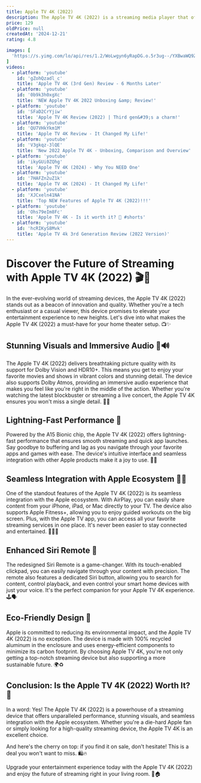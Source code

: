 ```yaml
---
title: Apple TV 4K (2022)
description: The Apple TV 4K (2022) is a streaming media player that offers high-definition video quality with support for 4K resolution, HDR10+, and Dolby Vision, providing vibrant and lifelike visuals. It is powered by the A15 Bionic chip, which enhances performance and responsiveness for a seamless user experience. The device supports Dolby Atmos for immersive audio and offers access to a wide range of streaming services and apps through the tvOS platform. It includes the Siri Remote with a touch-enabled clickpad for easy navigation and voice control. The 2022 model is available in two configurations: Wi-Fi only and Wi-Fi + Ethernet, with the latter offering additional storage. The compact design and integration with the Apple ecosystem make it a versatile choice for home entertainment.
price: 129
oldPrice: null
createdAt: '2024-12-21'
rating: 4.8

images: [
  'https://s.yimg.com/lo/api/res/1.2/WoLwgyn6yRapDG.o.5r3ug--/YXBwaWQ9ZWNfaG9yaXpvbnRhbDtoPTQwMDtzcz0xO3c9NDAw/https://m.media-amazon.com/images/I/41Lu5ZCuMHL._SL500_.jpg', 'https://media.wired.com/photos/654914a6346468f59cd07bd5/16:9/w_2400,h_1350,c_limit/Apple-TV-4K-Rave-Featured-Gear.jpg', 'https://cdn.eftm.com/wp-content/uploads/2022/11/AppleTV4K2022-DSC01003-850x567.jpg', 'https://9to5mac.com/wp-content/uploads/sites/6/2021/02/Apple-TV-Plus.jpg?quality=82&strip=all&w=1000', 'https://preview.redd.it/apple-tv-4k-2017-vs-2021-vs-2022-power-draw-v0-a784c8a73oid1.jpeg?width=1170&format=pjpg&auto=webp&s=ce29b7bbfba5d6e83d3d74a4b153bce717e6a5b7', 'https://www.flatpanelshd.com/pictures/AppleTV4K_2021_14_large.jpg', 'https://www.jp-uk.co.uk/images//c/o/compulocks-atven43-lockable-security-mount-for-apple-tv-4k-2022-models-5.jpg?w=400&h=300&fm=jpeg&bg=fff&fit=fill', 'https://media.karousell.com/media/photos/products/2022/11/2/instock_elago_apple_tv_wall_mo_1667363626_b8033b30_progressive', 'https://lamanzanamordida.net/app/uploads-lamanzanamordida.net/2023/06/apple-tv-4k-2022.jpg?x=480&quality=80', 'https://static1.pocketlintimages.com/wordpress/wp-content/uploads/wm/163236-tv-review-apple-tv-4k-software-images-image2-pymrlenmc2.jpg', 'https://i.ebayimg.com/images/g/cC8AAOSw6LVj6j9T/s-l1600.jpg', 'https://www.greycom.com.cy/image/catalog/2022 Products/Apple TV/Apple_TV_4K_3rd-Gen_Hero_Horizontal_Screen__WWEN.jpg', 'https://www.gearpatrol.com/wp-content/uploads/sites/2/2022/11/apple-tv-4k-2022-review-01-1667320149-jpg.webp?w=1024', 'https://m.media-amazon.com/images/I/71tRqQ+B-oL.jpg', 'https://cdn.dsmcdn.com/mnresize/500/-/ty1607/prod/QC/20241124/00/f52568ff-1de9-36a5-bc59-f0e9ce5bcbb2/1_org.jpg', 'https://hideitmounts.com/cdn/shop/products/2_UPDATEDATV4KPRODLOGO_HEADER.jpg?crop=center&height=2000&v=1668127315&width=2000', 'https://www.scanmalta.com/shop/pub/media/catalog/product/cache/d007a41b079f2fddbba017625f84baff/0/0/0022651_apple-tv-4k-wi-fiwith64gbstorage_1.jpeg', 'https://imageio.forbes.com/specials-images/imageserve/636791152ae68a671613b517/IMG-3180/960x0.jpg?height=533&width=711&fit=bounds', 'https://s.yimg.com/ny/api/res/1.2/B31dbDn5Bf5Hc82v.xjTCg--/YXBwaWQ9aGlnaGxhbmRlcjt3PTk2MDtoPTU0MA--/https://media.zenfs.com/en/digital_trends_ecomm_415/075e0230d1221c756a7d84acf654d817', 'https://handoff-cdn.appadvice.com/wp-content/appadvice-v2-media/2022/10/apple-tv-4k-siri-221018_big-jpg-large_c70c13749eac805ef115f0f4cd962c0d-m.jpg', 'https://i0.wp.com/staceyoniot.com/wp-content/uploads/2022/11/IMG_1894-scaled.jpeg?resize=2560,1920&ssl=1', 'https://www.digitaltrends.com/wp-content/uploads/2022/03/apple-tv-4k-db-14.jpg?fit=2500,1667&p=1', 'https://cdn.arstechnica.net/wp-content/uploads/2022/11/2022-Apple-TV-4K-ports-scaled.jpeg', 'https://i0.wp.com/imgs.hipertextual.com/wp-content/uploads/2022/11/DSC05705-scaled.jpg?fit=2000,1336&quality=70&strip=all&ssl=1', 'https://static1.pocketlintimages.com/wordpress/wp-content/uploads/163236-tv-review-apple-tv-4k-device-images-image3-ly72o4pudb.jpg', 'https://i.ytimg.com/vi/lh5JHqqJ22Y/hq720.jpg?sqp=-oaymwEhCK4FEIIDSFryq4qpAxMIARUAAAAAGAElAADIQj0AgKJD&rs=AOn4CLDehE4rN4xqdNZCn_B6ntgvjs7zMg', 'https://i0.wp.com/connectingpointonline.com/wp-content/uploads/2022/12/BANNER-WP-DAY-02-12-days-of-savings-2022-1024x532-2.png?fit=1024,532&ssl=1', 'https://akm-img-a-in.tosshub.com/indiatoday/styles/medium_crop_simple/public/2022-12/a1.png?VersionId=NnI8lxELxKT2mG_.3UWK5M1Jd792IpNd&size=750:*', 'https://static.independent.co.uk/2022/10/19/15/apple tv.jpg', 'https://img.fruugo.com/product/2/99/311635992_max.jpg', 'https://images.fastcompany.com/image/upload/f_webp,c_fit,w_1920,q_auto/wp-cms-2/2024/10/p-1-91209369-apple-tv-plus-marketing.jpg', 'https://images.macrumors.com/t/pYERsSD_OdLhSDUB5i76hD1cllA=/400x0/article-new/2022/08/apple-tv-purple.jpg?lossy', 'https://m.media-amazon.com/images/I/71OjKvpqUxL._AC_SL1500_.jpg', 'https://images-na.ssl-images-amazon.com/images/I/71lFG1QOMoL.jpg', 'https://hideitmounts.com/cdn/shop/files/INSTALL_ATV4K_MOBILE.jpg?crop=center&height=900&v=1661989100&width=800', 'https://i.ytimg.com/vi/qySZ9vHJRhI/hq720.jpg?sqp=-oaymwEhCK4FEIIDSFryq4qpAxMIARUAAAAAGAElAADIQj0AgKJD&rs=AOn4CLAJZA2N7t794Y7hZdU4LJIadyj4Og', 'https://cdn.idropnews.com/wp-content/uploads/2019/11/01044520/the-morning-show-on-apple-tv.jpg', 'https://i.etsystatic.com/30077264/r/il/0d4d48/3228651523/il_300x300.3228651523_gcg9.jpg', 'https://s.yimg.com/ny/api/res/1.2/oQXaqFtuAZ7WB2pKXFVs6w--/YXBwaWQ9aGlnaGxhbmRlcjt3PTEyMDA7aD02ODY-/https://s.yimg.com/os/creatr-uploaded-images/2022-11/dead6340-5b80-11ed-bfcf-284c8793ce3b', 'https://m.media-amazon.com/images/I/B1DKDfZgJwL.png', 'https://i.guim.co.uk/img/media/79470aa62c9ddd7d00ac1e522447c701374328f9/661_122_4129_2476/master/4129.jpg?width=240&dpr=1&s=none&crop=none', 'https://media.dcrainmaker.com/images/2022/11/AppleTV4K2022-ZwiftHW-720x480.jpg', 'https://i.blogs.es/7c411d/apple-tv-4k-portada/450_1000.webp', 'https://static.k-tuin.com/media/blog/nuevo-apple-tv-4k.jpg', 'https://static1.pocketlintimages.com/wordpress/wp-content/uploads/163236-tv-review-apple-tv-4k-software-images-image4-gomtci8qwr.jpg', 'https://www.gearpatrol.com/wp-content/uploads/sites/2/2022/11/apple-tv-4k-2022-review-04-1667320388-jpg.webp?w=1024', 'https://media.printables.com/media/prints/495192/images/4033566_645ee4a6-c111-49dc-92a5-1fff7dc10c4d/img_0884.jpg', 'https://cdn.vox-cdn.com/thumbor/hEXE8S-ikeuZ6c_9HJAFjePk8OA=/0x0:2040x1360/2040x1360/filters:focal(1020x680:1021x681)/cdn.vox-cdn.com/uploads/chorus_asset/file/24160558/DSCF0279.jpg', 'https://www.uniqfind.com/cdn/shop/files/Apple-TV-4K-Black-Camo-Skin_c99102b1-ed63-4d48-a33b-57337deece27_1200x.jpg?v=1713953293', 'https://forums.macrumors.com/attachments/img_4290-jpg.2112226/', 'https://i.blogs.es/587450/apple-tv-4k-2022-analisis-aps-14/450_1000.webp', 'https://i.pinimg.com/736x/f4/8b/a7/f48ba7f3c94442fc92ad88fa89fc88f3.jpg', 'https://content.racksolutions.com/hsq/images/appletv-4k/Apple-TV-PR-104-0015-C5_VR-Small/Apple-TV-PR-104-0015-C5_VR/10_10.png', 'https://b2c-contenthub.com/wp-content/uploads/2023/07/2-AppleTV-console2-jma.jpg?quality=50&strip=all&w=1200', 'https://i.redd.it/i-am-sorry-to-post-this-but-i-just-received-my-2022-apple-v0-ajxj4i8eicz91.jpg?width=3024&format=pjpg&auto=webp&s=ae277c99a18f16d31234df18c63678498be60653', 'https://i.blogs.es/52cf71/apple-tv-4k-2022-analisis-aps-20/450_1000.webp', 'https://cdni.autocarindia.com/Utils/ImageResizerV2.ashx?n=https://cdni.autocarindia.com/Stuff/Uploads/ReviewSectionImages/638062088392944922_closeup.jpg&w=883&h=662&q=70&c=1', 'https://media.k-tuin.com/images/landing/k-tuinskool/ktuin-skool-apple.jpg', 'https://www.digitaltrends.com/wp-content/uploads/2024/04/apple-tv-next-8.jpg?fit=2000,1333&p=1', 'https://cdn.avpasion.com/wp-content/uploads/2022/11/apple-tv-1-1200x738.jpg', 'https://static1.pocketlintimages.com/wordpress/wp-content/uploads/163236-tv-review-apple-tv-4k-software-images-image1-fjnydzopfr.jpg', 'https://store.storeimages.cdn-apple.com/4668/as-images.apple.com/is/hqgk2-vid1_PF1_FMT_WHH?wid=1960&hei=1102&fmt=jpeg&qlt=90&op_sharpen=1&.v=1680796795238', 'https://www.cnet.com/a/img/resize/26ed5e35ef5e7041ed81725d170750111f8556b7/hub/2022/11/01/821bb679-4af1-4dda-bedb-8013f51b0e7e/apple-tv-4k-streaming-box-5090.jpg?auto=webp&width=1200', 'https://photos5.appleinsider.com/gallery/51133-101303-Apple-TV-4K-remotes-xl.jpg', 'https://zmgvideos.mashable.com/cms/2022/9/a624c990-a67d-f931/uploaded_thumbnail.png', 'https://www.apple.com/newsroom/videos/iphone-apple-tv-remote-control-center/posters/Apple-WWDC23-tvOS-17-Remote-Locator-230605.jpg.large_2x.jpg', 'http://hideitmounts.com/cdn/shop/files/1_ATV4K3GMAIN_2023.jpg?v=1701203593', 'https://www.tiktok.com/api/img/?itemId=7211055452770045190&location=0&aid=1988', 'https://www.trustedreviews.com/wp-content/uploads/sites/54/2022/12/appletv4k2022-1-1-scaled.jpeg', 'https://www.flatpanelshd.com/pictures/m_qmstest_3.jpg', 'https://sc04.alicdn.com/kf/H23b2ea018b4c43869340238fb550b317Y/268084818/H23b2ea018b4c43869340238fb550b317Y.jpg', 'https://i.guim.co.uk/img/media/788794cfecb641760108eda74eb8b691f4e75b9a/86_236_5281_3169/master/5281.jpg?width=465&dpr=1&s=none&crop=none', 'https://photos5.appleinsider.com/apps/ipad/images/articles/68421.jpg', 'https://cdn.eftm.com/wp-content/uploads/2022/11/AppleTV4K2022-DSC01003-850x567.jpg', 'https://www.gearpatrol.com/wp-content/uploads/sites/2/2022/11/apple-tv-4k-2022-review-04-1667320388-jpg.webp?w=1024', 'https://cdsassets.apple.com/live/SZLF0YNV/images/sp/111839_appletv-4k-3gen-portimage.png', 'https://www.digitaltrends.com/wp-content/uploads/2022/03/apple-tv-4k-db-10.jpg?fit=720,720&p=1', 'https://www.flatpanelshd.com/pictures/atv4k2021_1_small.jpg', 'https://cdn.mos.cms.futurecdn.net/2FTADEFbED5AcYx55XKBY7-320-80.jpg', 'https://9to5mac.com/wp-content/uploads/sites/6/2024/04/A-future-Apple-TV-could-get-a-FaceTime-camera.jpg?quality=82&strip=all'
]
videos: 
  - platform: 'youtube'
    id: 'gZohQzadl_c'
    title: 'Apple TV 4K (3rd Gen) Review - 6 Months Later'
  - platform: 'youtube'
    id: '0b9k3h0xgXc'
    title: 'NEW Apple TV 4K 2022 Unboxing &amp; Review!'
  - platform: 'youtube'
    id: 'SFaD2CrYjiw'
    title: 'Apple TV 4K Review (2022) | Third gen&#39;s a charm!'
  - platform: 'youtube'
    id: 'QU7VHkYkm1M'
    title: 'Apple TV 4K Review - It Changed My Life!'
  - platform: 'youtube'
    id: 'V3gkqz-3lQE'
    title: 'New 2022 Apple TV 4K - Unboxing, Comparison and Overview'
  - platform: 'youtube'
    id: 'ikyGUi0ZQhg'
    title: 'Apple TV 4K (2024) - Why You NEED One'
  - platform: 'youtube'
    id: '7HAFZn2uZ1k'
    title: 'Apple TV 4K (2024) - It Changed My Life!'
  - platform: 'youtube'
    id: 'XJCxeln41NA'
    title: 'Top NEW Features of Apple TV 4K (2022)!!!'
  - platform: 'youtube'
    id: 'Ohs79eIm8Fc'
    title: 'Apple TV 4K - Is it worth it? 🤔 #shorts'
  - platform: 'youtube'
    id: 'hcRIKyS8Mvk'
    title: 'Apple TV 4k 3rd Generation Review (2022 Version)'
---
```


# Discover the Future of Streaming with Apple TV 4K (2022) 🎬🍏

In the ever-evolving world of streaming devices, the Apple TV 4K (2022) stands out as a beacon of innovation and quality. Whether you're a tech enthusiast or a casual viewer, this device promises to elevate your entertainment experience to new heights. Let's dive into what makes the Apple TV 4K (2022) a must-have for your home theater setup. 📺✨

## Stunning Visuals and Immersive Audio 🎨🔊

The Apple TV 4K (2022) delivers breathtaking picture quality with its support for Dolby Vision and HDR10+. This means you get to enjoy your favorite movies and shows in vibrant colors and stunning detail. The device also supports Dolby Atmos, providing an immersive audio experience that makes you feel like you're right in the middle of the action. Whether you're watching the latest blockbuster or streaming a live concert, the Apple TV 4K ensures you won't miss a single detail. 🎥🎶

## Lightning-Fast Performance 🚀

Powered by the A15 Bionic chip, the Apple TV 4K (2022) offers lightning-fast performance that ensures smooth streaming and quick app launches. Say goodbye to buffering and lag as you navigate through your favorite apps and games with ease. The device's intuitive interface and seamless integration with other Apple products make it a joy to use. 📱💨

## Seamless Integration with Apple Ecosystem 🍏🔗

One of the standout features of the Apple TV 4K (2022) is its seamless integration with the Apple ecosystem. With AirPlay, you can easily share content from your iPhone, iPad, or Mac directly to your TV. The device also supports Apple Fitness+, allowing you to enjoy guided workouts on the big screen. Plus, with the Apple TV app, you can access all your favorite streaming services in one place. It's never been easier to stay connected and entertained. 📲🏋️‍♂️

## Enhanced Siri Remote 🎤

The redesigned Siri Remote is a game-changer. With its touch-enabled clickpad, you can easily navigate through your content with precision. The remote also features a dedicated Siri button, allowing you to search for content, control playback, and even control your smart home devices with just your voice. It's the perfect companion for your Apple TV 4K experience. 🕹️🗣️

## Eco-Friendly Design 🌿

Apple is committed to reducing its environmental impact, and the Apple TV 4K (2022) is no exception. The device is made with 100% recycled aluminum in the enclosure and uses energy-efficient components to minimize its carbon footprint. By choosing Apple TV 4K, you're not only getting a top-notch streaming device but also supporting a more sustainable future. 🌍♻️

## Conclusion: Is the Apple TV 4K (2022) Worth It? 🤔

In a word: Yes! The Apple TV 4K (2022) is a powerhouse of a streaming device that offers unparalleled performance, stunning visuals, and seamless integration with the Apple ecosystem. Whether you're a die-hard Apple fan or simply looking for a high-quality streaming device, the Apple TV 4K is an excellent choice. 

And here's the cherry on top: if you find it on sale, don't hesitate! This is a deal you won't want to miss. 🛍️🔥

Upgrade your entertainment experience today with the Apple TV 4K (2022) and enjoy the future of streaming right in your living room. 🎉🏠